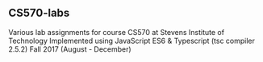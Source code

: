 ## CS570-labs
Various lab assignments for course CS570 at Stevens Institute of Technology
Implemented using JavaScript ES6 & Typescript (tsc compiler 2.5.2)
Fall 2017 (August - December)
